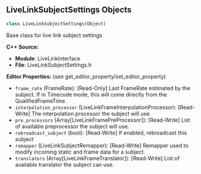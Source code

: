 ## LiveLinkSubjectSettings Objects

```python
class LiveLinkSubjectSettings(Object)
```

Base class for live link subject settings

**C++ Source:**

- **Module**: LiveLinkInterface
- **File**: LiveLinkSubjectSettings.h

**Editor Properties:** (see get_editor_property/set_editor_property)

- ``frame_rate`` (FrameRate):  [Read-Only] Last FrameRate estimated by the subject. If in Timecode mode, this will come directly from the QualifiedFrameTime.
- ``interpolation_processor`` (LiveLinkFrameInterpolationProcessor):  [Read-Write] The interpolation processor the subject will use.
- ``pre_processors`` (Array[LiveLinkFramePreProcessor]):  [Read-Write] List of available preprocessor the subject will use.
- ``rebroadcast_subject`` (bool):  [Read-Write] If enabled, rebroadcast this subject
- ``remapper`` (LiveLinkSubjectRemapper):  [Read-Write] Remapper used to modify incoming static and frame data for a subject.
- ``translators`` (Array[LiveLinkFrameTranslator]):  [Read-Write] List of available translator the subject can use.

<a id="unreal.LiveLinkFrameInterpolationProcessor"></a>